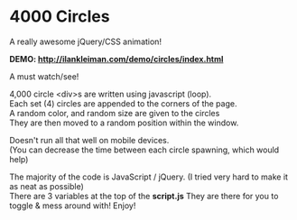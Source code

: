 # 4000 Circles
A really awesome jQuery/CSS animation!

<b>DEMO: http://ilankleiman.com/demo/circles/index.html</b>

A must watch/see!

4,000 circle \<div\>s are written using javascript (loop).<br/>
Each set (4) circles are appended to the corners of the page.<br/>
A random color, and random size are given to the circles<br/>
They are then moved to a random position within the window.<br/>

Doesn't run all that well on mobile devices.<br/>
(You can decrease the time between each circle spawning, which would help)

The majority of the code is JavaScript / jQuery. (I tried very hard to make it as neat as possible) <br/>
There are 3 variables at the top of the <b>script.js</b> They are there for you to toggle & mess around with! Enjoy!
